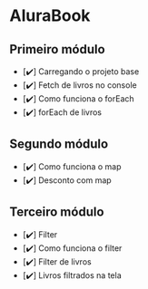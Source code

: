 # AluraBook

## Primeiro módulo

- [✔️] Carregando o projeto base
- [✔️] Fetch de livros no console
- [✔️] Como funciona o forEach
- [✔️] forEach de livros

## Segundo módulo

- [✔️] Como funciona o map
- [✔️] Desconto com map

## Terceiro módulo

- [✔️] Filter
- [✔️] Como funciona o filter
- [✔️] Filter de livros
- [✔️] Livros filtrados na tela